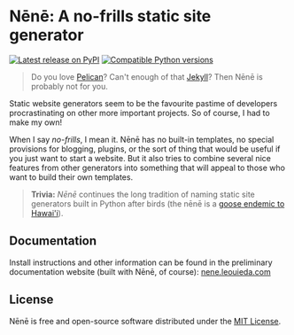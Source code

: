 # Nēnē: A no-frills static site generator

[![Latest release on PyPI](https://img.shields.io/pypi/v/nene.svg?style=flat-square)][pypi]
[![Compatible Python versions](https://img.shields.io/pypi/pyversions/nene.svg?style=flat-square)][pypi]

> Do you love <a href="https://github.com/getpelican">Pelican</a>?
> Can't enough of that <a href="https://jekyllrb.com/">Jekyll</a>?
> Then Nēnē is probably not for you.

Static website generators seem to be the favourite pastime of developers
procrastinating on other more important projects.
So of course, I had to make my own!

When I say *no-frills*, I mean it. Nēnē has no built-in templates, no special
provisions for blogging, plugins, or the sort of thing that would be useful if
you just want to start a website.
But it also tries to combine several nice features from other generators into
something that will appeal to those who want to build their own templates.

> **Trivia:** *Nēnē* continues the long tradition of naming static site
> generators built in Python after birds (the nēnē is a
> [goose endemic to Hawai'i][nene-goose]).

## Documentation

Install instructions and other information can be found in the preliminary
documentation website (built with Nēnē, of course):
[nene.leouieda.com](https://nene.leouieda.com)

## License

Nēnē is free and open-source software distributed under the
[MIT License](LICENSE.txt).

[nene-goose]: https://www.nps.gov/havo/learn/nature/nene.htm
[pypi]: https://pypi.org/project/nene/
